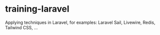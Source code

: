# training-laravel
Applying techniques in Laravel, for examples: Laravel Sail, Livewire, Redis, Tailwind CSS, ...
